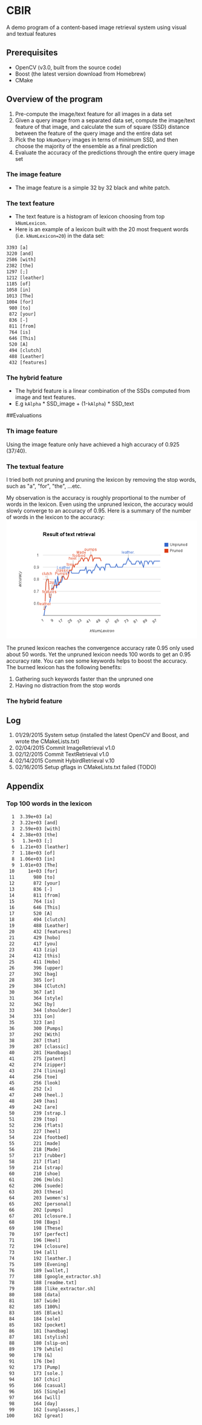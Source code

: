 # CBIR
A demo program of a content-based image retrieval system using visual and textual features

## Prerequisites
- OpenCV (v3.0, built from the source code)
- Boost (the latest version download from Homebrew)
- CMake

## Overview of the program
1. Pre-compute the image/text feature for all images in a data set
2. Given a query image from a separated data set, compute the image/text feature of that image, and calculate the sum of square (SSD) distance between the feature of the query image and the entire data set
3. Pick the top `kNumQuery` images in terns of minimum SSD, and then choose the majority of the ensemble as a final prediction
4. Evaluate the accuracy of the predictions through the entire query image set

### The image feature
- The image feature is a simple 32 by 32 black and white patch.

### The text feature
- The text feature is a histogram of lexicon choosing from top `kNumLexicon`.
- Here is an example of a lexicon built with the 20 most frequent words (i.e. `kNumLexicon=20`) in the data set:

~~~
3393 [a]
3220 [and]
2586 [with]
2382 [the]
1297 [;]
1212 [leather]
1185 [of]
1058 [in]
1013 [The]
1004 [for]
 980 [to]
 872 [your]
 836 [-]
 811 [from]
 764 [is]
 646 [This]
 520 [A]
 494 [clutch]
 488 [Leather]
 432 [features]
~~~

### The hybrid feature
- The hybrid feature is a linear combination of the SSDs computed from image and text features.
- E.g `kAlpha` * SSD_image + (1-`kAlpha`) * SSD_text


##Evaluations

### Th image feature
Using the image feature only have achieved a high accuracy of 0.925 (37/40).

### The textual feature
I tried both not pruning and pruning the lexicon by removing the stop words, such as "a", "for", "the", ...etc.

My observation is the accuracy is roughly proportional to  the number of words in the lexicon.
Even using the unpruned lexicon, the accuracy would slowly converge to an accuracy of 0.95.
Here is a summary of the number of words in the lexicon to the accuracy:
![kNumLexicon](images/kNumLexicon.png)

The pruned lexicon reaches the convergence accuracy rate 0.95 only used about 50 words.
Yet the unpruned lexicon needs 100 words to get an 0.95 accuracy rate.
You can see some keywords helps to boost the accuracy.
The burned lexicon has the following benefits:
1. Gathering such keywords faster than the unpruned one
2. Having no distraction from the stop words

### The hybrid feature




## Log
1. 01/29/2015 System setup (installed the latest OpenCV and Boost, and wrote the CMakeLists.txt)
2. 02/04/2015 Commit ImageRetrieval v1.0
3. 02/12/2015 Commit TextRetrieval v1.0
5. 02/14/2015 Commit HybirdRetrieval v.10
6. 02/16/2015 Setup gflags in CMakeLists.txt failed (TODO)

## Appendix
### Top 100 words in the lexicon
~~~
  1  3.39e+03 [a]
  2  3.22e+03 [and]
  3  2.59e+03 [with]
  4  2.38e+03 [the]
  5   1.3e+03 [;]
  6  1.21e+03 [leather]
  7  1.18e+03 [of]
  8  1.06e+03 [in]
  9  1.01e+03 [The]
 10     1e+03 [for]
 11       980 [to]
 12       872 [your]
 13       836 [-]
 14       811 [from]
 15       764 [is]
 16       646 [This]
 17       520 [A]
 18       494 [clutch]
 19       488 [Leather]
 20       432 [features]
 21       429 [hobo]
 22       417 [you]
 23       413 [zip]
 24       412 [this]
 25       411 [Hobo]
 26       396 [upper]
 27       392 [bag]
 28       385 [or]
 29       384 [Clutch]
 30       367 [at]
 31       364 [style]
 32       362 [by]
 33       344 [shoulder]
 34       331 [on]
 35       323 [an]
 36       300 [Pumps]
 37       292 [With]
 38       287 [that]
 39       287 [classic]
 40       281 [Handbags]
 41       275 [patent]
 42       274 [zipper]
 43       274 [lining]
 44       256 [toe]
 45       256 [look]
 46       252 [x]
 47       249 [heel.]
 48       249 [has]
 49       242 [are]
 50       239 [strap.]
 51       239 [top]
 52       236 [flats]
 53       227 [heel]
 54       224 [footbed]
 55       221 [made]
 56       218 [Made]
 57       217 [rubber]
 58       217 [flat]
 59       214 [strap]
 60       210 [shoe]
 61       206 [Holds]
 62       206 [suede]
 63       203 [these]
 64       203 [women's]
 65       202 [personal]
 66       202 [pumps]
 67       201 [closure.]
 68       198 [Bags]
 69       198 [These]
 70       197 [perfect]
 71       196 [Heel]
 72       194 [closure]
 73       194 [all]
 74       192 [leather.]
 75       189 [Evening]
 76       189 [wallet,]
 77       188 [google_extractor.sh]
 78       188 [readme.txt]
 79       188 [like_extractor.sh]
 80       188 [data]
 81       187 [wide]
 82       185 [100%]
 83       185 [Black]
 84       184 [sole]
 85       182 [pocket]
 86       181 [handbag]
 87       181 [stylish]
 88       180 [slip-on]
 89       179 [while]
 90       178 [&]
 91       176 [be]
 92       173 [Pump]
 93       173 [sole.]
 94       167 [chic]
 95       166 [casual]
 96       165 [Single]
 97       164 [will]
 98       164 [day]
 99       162 [sunglasses,]
100       162 [great]

~~~
